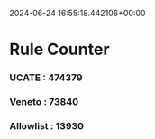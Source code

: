 2024-06-24 16:55:18.442106+00:00
# Rule Counter 
 ### UCATE : 474379

 ### Veneto : 73840

 ### Allowlist : 13930